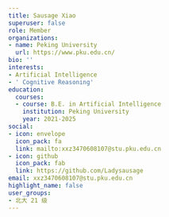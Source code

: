 ```yaml
---
title: Sausage Xiao
superuser: false
role: Member
organizations:
- name: Peking University
  url: https://www.pku.edu.cn/
bio: ''
interests:
- Artificial Intelligence
- ' Cognitive Reasoning'
education:
  courses:
  - course: B.E. in Artificial Intelligence
    institution: Peking University
    year: 2021-2025
social:
- icon: envelope
  icon_pack: fa
  link: mailto:xxz3470608107@stu.pku.edu.cn
- icon: github
  icon_pack: fab
  link: https://github.com/Ladysausage
email: xxz3470608107@stu.pku.edu.cn
highlight_name: false
user_groups:
- 北大 21 级
---
```

